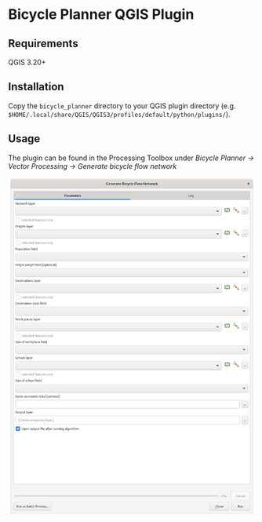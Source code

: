 # Bicycle Planner QGIS Plugin

## Requirements

QGIS 3.20+
## Installation

Copy the `bicycle_planner` directory to your QGIS plugin directory (e.g. `$HOME/.local/share/QGIS/QGIS3/profiles/default/python/plugins/`).


## Usage

The plugin can be found in the Processing Toolbox under _Bicycle Planner -> Vector Processing -> Generate bicycle flow network_

![Plugin dialog](docs/dialog.png)

